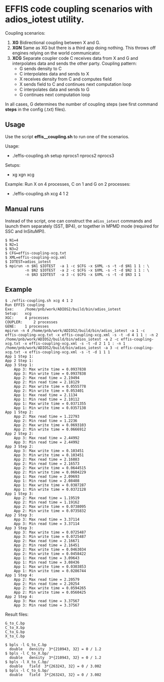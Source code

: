 # EFFIS code coupling scenarios with adios\_iotest utility.
Coupling scenarios:

1. **XG** Bidirectional coupling between X and G. 
2. **XGN** Same as XG but there is a third app doing nothing. This throws off engines relying on the world communicator.
3. **XCG** Separate coupler code C receives data from X and G and interpolates data and sends the other party. Coupling pattern:
    * G sends density to C
    * C interpolates data and sends to X
    * X receives density from C and computes field
    * X sends field to C and continues next computation loop
    * C interpolates data and sends to G
    * G continues next computation loop

In all cases, G determines the number of coupling steps (see first command **steps** in the config (.txt) files).

    
## Usage
Use the script **effis__coupling.sh** to run one of the scenarios. 

Usage: 
* ./effis-coupling.sh setup nprocs1 nprocs2 nprocs3

Setups: 
* xg xgn xcg

Example: Run X on 4 processes, C on 1 and G on 2 processes:
* ./effis-coupling.sh xcg 4 1 2 

## Manual runs
Instead of the script, one can construct the `adios_iotest` commands and launch them separately (SST, BP4), or together in MPMD mode (required for SSC and InSituMPI).

```
$ N1=4
$ N2=1
$ N3=2
$ CFG=effis-coupling-xcg.txt 
$ XML=effis-coupling-xcg.xml
$ IOTEST=adios_iotest
$ mpirun -n $N1 $IOTEST  -a 1 -c $CFG -x $XML -s -t -d $N1 1 1 : \
         -n $N2 $IOTEST  -a 2 -c $CFG -x $XML -s -t -d $N2 1 1 : \
         -n $N3 $IOTEST  -a 3 -c $CFG -x $XML -s -t -d $N3 1 1
```

## Example
```
$ ./effis-coupling.sh xcg 4 1 2
Run EFFIS coupling
Exe:  	 /home/pnb/work/ADIOS2/build/bin/adios_iotest
Setup:	 xcg
XGC:	 4 processes
COUPLER:	 2 processes
GENE:	 1 processes
mpirun -n 4 /home/pnb/work/ADIOS2/build/bin/adios_iotest -a 1 -c effis-coupling-xcg.txt -x effis-coupling-xcg.xml -s -t -d 4 1 1 : -n 2 /home/pnb/work/ADIOS2/build/bin/adios_iotest -a 2 -c effis-coupling-xcg.txt -x effis-coupling-xcg.xml -s -t -d 2 1 1 : -n 1 /home/pnb/work/ADIOS2/build/bin/adios_iotest -a 3 -c effis-coupling-xcg.txt -x effis-coupling-xcg.xml -s -t -d 1 1 1
App 1 Step 1: 
App 2 Step 1: 
App 3 Step 1: 
    App 3: Max write time = 0.0937838
    App 3: Min write time = 0.0937838
    App 2: Max read time = 2.19494
    App 2: Min read time = 2.18129
    App 2: Max write time = 0.0555778
    App 2: Min write time = 0.053401
    App 1: Max read time = 2.1134
    App 1: Min read time = 2.10112
    App 1: Max write time = 0.0371355
    App 1: Min write time = 0.0357138
App 1 Step 2: 
    App 2: Max read time = 1.22793
    App 2: Min read time = 1.2236
    App 2: Max write time = 0.0693103
    App 2: Min write time = 0.0666912
App 2 Step 2: 
    App 3: Max read time = 2.44992
    App 3: Min read time = 2.44992
App 3 Step 2: 
    App 3: Max write time = 0.103451
    App 3: Min write time = 0.103451
    App 2: Max read time = 2.16883
    App 2: Min read time = 2.16573
    App 2: Max write time = 0.0644515
    App 2: Min write time = 0.0604229
    App 1: Max read time = 2.09693
    App 1: Min read time = 2.08408
    App 1: Max write time = 0.0387287
    App 1: Min write time = 0.0372128
App 1 Step 3: 
    App 2: Max read time = 1.19519
    App 2: Min read time = 1.19162
    App 2: Max write time = 0.0738095
    App 2: Min write time = 0.0735832
App 2 Step 3: 
    App 3: Max read time = 3.37114
    App 3: Min read time = 3.37114
App 3 Step 3: 
    App 3: Max write time = 0.0725487
    App 3: Min write time = 0.0725487
    App 2: Max read time = 2.16671
    App 2: Min read time = 2.16451
    App 2: Max write time = 0.0463034
    App 2: Min write time = 0.0458422
    App 1: Max read time = 3.09643
    App 1: Min read time = 3.08436
    App 1: Max write time = 0.0303853
    App 1: Min write time = 0.0286744
App 1 Step 4: 
    App 2: Max read time = 2.20579
    App 2: Min read time = 2.20254
    App 2: Max write time = 0.0594265
    App 2: Min write time = 0.0560425
App 2 Step 4: 
    App 3: Max read time = 3.37567
    App 3: Min read time = 3.37567
```

Result files: 
```
G_to_C.bp
C_to_X.bp
C_to_G.bp
X_to_C.bp
```

```
$ bpls -l G_to_C.bp
  double   density  3*{210943, 32} = 0 / 1.2
$ bpls -l C_to_X.bp/
  double   density  3*{210943, 32} = 0 / 1.2
$ bpls -l X_to_C.bp/
  double   field  3*{263243, 32} = 0 / 3.002
$ bpls -l C_to_G.bp/
  double   field  3*{263243, 32} = 0 / 3.002
```

